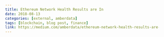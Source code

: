 ```yaml
---
title: Ethereum Network Health Results are In
date: 2018-08-13
categories: [external, amberdata]
tags: [blockchain, blog post, finance]
link: https://medium.com/amberdata/ethereum-network-health-results-are-in-f8d239a07d6e
---
```

